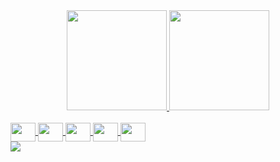 <div align="center">
  <a href="https://github.com/Vitor4863">
  <img height="160em" src="https://github-readme-stats.vercel.app/api?username=Vitor4863&show_icons=true&theme=dark&include_all_commits=true&count_private=true"/>
  <img height="160em" src="https://github-readme-stats.vercel.app/api/top-langs/?username=Vitor4863&layout=compact&langs_count=7&theme=dark"/>
</div>
 <div style="display: inline_block"><br>
   <img align="center" height="30" width="40" src="https://cdn.jsdelivr.net/gh/devicons/devicon/icons/java/java-original.svg" />
    <img align="center" height="30" width="40" src="https://cdn.jsdelivr.net/gh/devicons/devicon/icons/html5/html5-original.svg">
    <img align="center" height="30" width="40" src="https://cdn.jsdelivr.net/gh/devicons/devicon/icons/css3/css3-original.svg">
    <img align="center" height="30" width="40" src="https://cdn.jsdelivr.net/gh/devicons/devicon/icons/javascript/javascript-plain.svg">
    <img align="center" height="30" width="40" src="https://cdn.jsdelivr.net/gh/devicons/devicon/icons/php/php-original.svg">
   
</div>
  
  <div>
    <a href="https://www.instagram.com/joaovitorborges4863/" target="_blank"><img src="https://img.shields.io/badge/-Instagram-%23E4405F?style=for-the-badge&logo=instagram&logoColor=white"
                                                                                  </div>
